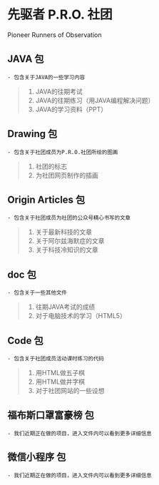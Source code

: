 # 先驱者 P.R.O.  社团
Pioneer Runners of Observation

## JAVA 包
    - 包含关于JAVA的一些学习内容
>    1. JAVA的往期考试
>    2. JAVA的往期练习（用JAVA编程解决问题）
>    3. JAVA的学习资料（PPT）

## Drawing 包
    - 包含关于社团成员为P.R.O.社团所绘的图画
>    1. 社团的标志
>    2. 为社团网页制作的插画

## Origin Articles 包
    - 包含关于社团成员为社团的公众号精心书写的文章
>    1. 关于最新科技的文章
>    2. 关于阿尔兹海默症的文章
>    3. 关于科技冷知识的文章

## doc 包
    - 包含关于一些其他文件
>    1. 往期JAVA考试的成绩
>    2. 对于电脑技术的学习（HTML5）

## Code 包
    - 包含关于社团成员活动课时练习的代码
>    1. 用HTML做五子棋
>    2. 用HTML做井字棋
>    3. 对于社团网站的一些设想

## 福布斯口罩富豪榜 包
    - 我们近期正在做的项目，进入文件内可以看到更多详细信息
    
## 微信小程序 包
    - 我们近期正在做的项目，进入文件内可以看到更多详细信息
